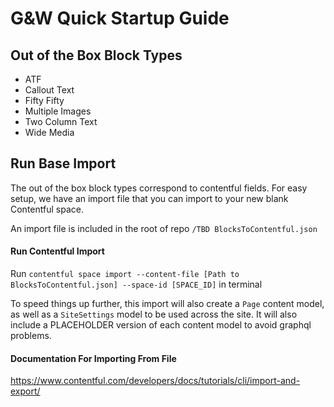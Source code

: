 # G&W Quick Startup Guide

## Out of the Box Block Types
- ATF
- Callout Text
- Fifty Fifty
- Multiple Images
- Two Column Text
- Wide Media

## Run Base Import

The out of the box block types correspond to contentful fields. For easy setup, we have an import file that you can import to your new blank Contentful space.

An import file is included in the root of repo
`/TBD BlocksToContentful.json`

#### Run Contentful Import
Run `contentful space import --content-file [Path to BlocksToContentful.json] --space-id [SPACE_ID]` in terminal

To speed things up further, this import will also create a `Page` content model, as well as a `SiteSettings` model to be used across the site. It will also include a PLACEHOLDER version of each content model to avoid graphql problems.

#### Documentation For Importing From File
https://www.contentful.com/developers/docs/tutorials/cli/import-and-export/